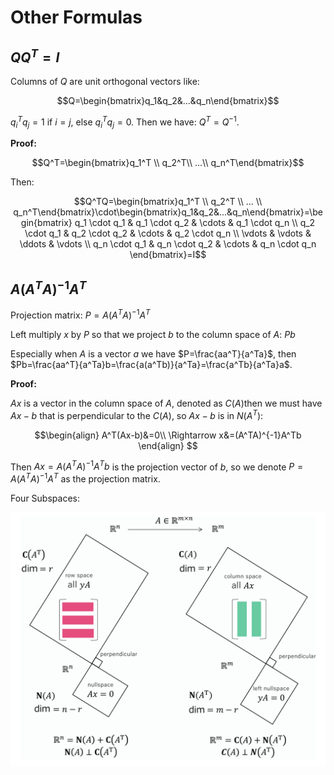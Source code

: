 # Other Formulas
## $QQ^T=I$
Columns of $Q$ are unit orthogonal vectors like: 

$$Q=\begin{bmatrix}q_1&q_2&...&q_n\end{bmatrix}$$

$q_i^Tq_j=1$ if $i=j$, else $q_i^Tq_j=0$. Then we have: $Q^T=Q^{-1}$.

**Proof:**

$$Q^T=\begin{bmatrix}q_1^T \\
q_2^T\\
...\\
q_n^T\end{bmatrix}$$

Then: 

$$Q^TQ=\begin{bmatrix}q_1^T \\
q_2^T \\
 ... \\ 
 q_n^T\end{bmatrix}\cdot\begin{bmatrix}q_1&q_2&...&q_n\end{bmatrix}=\begin{bmatrix}
q_1 \cdot q_1 & q_1 \cdot q_2 & \cdots & q_1 \cdot q_n \\
q_2 \cdot q_1 & q_2 \cdot q_2 & \cdots & q_2 \cdot q_n \\
\vdots & \vdots & \ddots & \vdots \\
q_n \cdot q_1 & q_n \cdot q_2 & \cdots & q_n \cdot q_n
\end{bmatrix}=I$$

## $A(A^TA)^{-1}A^T$

Projection matrix: $P=A(A^TA)^{-1}A^T$

Left multiply $x$ by $P$ so that we project $b$ to the column space of $A$: $Pb$

Especially when $A$ is a vector $a$ we have $P=\frac{aa^T}{a^Ta}$, then $Pb=\frac{aa^T}{a^Ta}b=\frac{a(a^Tb)}{a^Ta}=\frac{a^Tb}{a^Ta}a$.

**Proof:**

$Ax$ is a vector in the column space of $A$, denoted as $C(A)$then we must have $Ax-b$ that is perpendicular to the $C(A)$, so $Ax-b$ is in $N(A^T)$:

$$\begin{align}
A^T(Ax-b)&=0\\
\Rightarrow x&=(A^TA)^{-1}A^Tb 
\end{align}
$$

Then $Ax=A(A^TA)^{-1}A^Tb$ is the projection vector of $b$, so we denote $P=A(A^TA)^{-1}A^T$ as the projection matrix.

Four Subspaces:

![alt text](../../assets/MarkdownImg/image-5.png)

